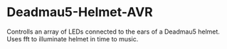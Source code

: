 Deadmau5-Helmet-AVR
===================

Controlls an array of LEDs connected to the ears of a Deadmau5 helmet. Uses fft to illuminate helmet in time to music.